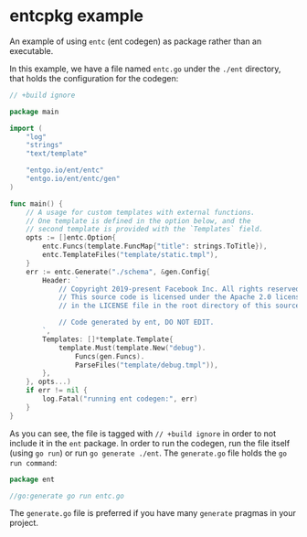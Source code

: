 # entcpkg example

An example of using `entc` (ent codegen) as package rather than an executable.

In this example, we have a file named `entc.go` under the `./ent` directory, that holds the
configuration for the codegen:

```go
// +build ignore

package main

import (
	"log"
	"strings"
	"text/template"

	"entgo.io/ent/entc"
	"entgo.io/ent/entc/gen"
)

func main() {
	// A usage for custom templates with external functions.
	// One template is defined in the option below, and the
	// second template is provided with the `Templates` field.
	opts := []entc.Option{
		entc.Funcs(template.FuncMap{"title": strings.ToTitle}),
		entc.TemplateFiles("template/static.tmpl"),
	}
	err := entc.Generate("./schema", &gen.Config{
		Header: `
			// Copyright 2019-present Facebook Inc. All rights reserved.
			// This source code is licensed under the Apache 2.0 license found
			// in the LICENSE file in the root directory of this source tree.

			// Code generated by ent, DO NOT EDIT.
		`,
		Templates: []*template.Template{
			template.Must(template.New("debug").
				Funcs(gen.Funcs).
				ParseFiles("template/debug.tmpl")),
		},
	}, opts...)
	if err != nil {
		log.Fatal("running ent codegen:", err)
	}
}
```

As you can see, the file is tagged with `// +build ignore` in order to not include it
in the `ent` package. In order to run the codegen, run the file itself (using `go run`)
or run `go generate ./ent`. The `generate.go` file holds the `go run command`:

```go
package ent

//go:generate go run entc.go
```

The `generate.go` file is preferred if you have many `generate` pragmas in your project.
